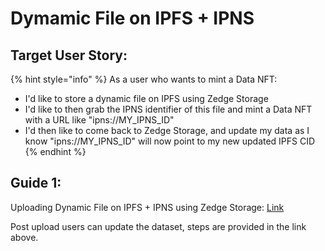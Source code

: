 # Dymamic File on IPFS + IPNS

## Target User Story:

{% hint style="info" %}
As a user who wants to mint a Data NFT:

* I'd like to store a dynamic file on IPFS using Zedge Storage
* I'd like to then grab the IPNS identifier of this file and mint a Data NFT with a URL like "ipns://MY\_IPNS\_ID"
* I'd then like to come back to Zedge Storage, and update my data as I know "ipns://MY\_IPNS\_ID" will now point to my new updated IPFS CID
{% endhint %}

## Guide 1:

Uploading Dynamic File on IPFS + IPNS using Zedge Storage: [Link](https://app.tango.us/app/workflow/Uploading-a-dynamic-file-on-zEdgeStorage-IPNS--f61c832efa00461b91de671f1e56514c)

Post upload users can update the dataset, steps are provided in the link above.
